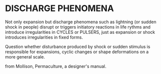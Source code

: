# DISCHARGE PHENOMENA

Not only expansion but discharge phenomena such as lightning (or sudden shock in people) disrupt or triggers initiatory reactions in life rythms and introduce irregularities in CYCLES or PULSERS, just as expansion or shock introduces irregularities in fixed forms.

Question whether disturbance produced by shock or sudden stimulus is responsible for expansions, cyclic changes or shape deformations on a more general scale.

from Mollison, Permaculture, a designer's manual.
